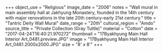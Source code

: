 +++
object_use = "Religious"
image_date = "2006"
notes = "Wall mural in main assembly hall at Jakhyung Monastery, founded in the 14th century with major renovations in the late 20th century-early 21st century."
title = "Tantric Deity Wall Mural"
date_range = "20th"
cultural_region = "Amdo"
source_title = "Private Collection (Gray Tuttle)"
material = "Cotton"
date = "2017-04-24T16:40:21.970272"
thumbnail = "17Byakhyung Main Hall Interior Art_0481.preview.JPG"
image = "17Byakhyung Main Hall Interior Art_0481.2000x2000.JPG"
size = "8' x 8'"
+++
